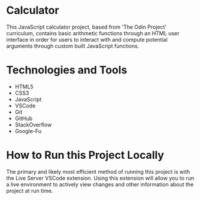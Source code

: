 # Calculator #

This JavaScript calculator project, based from 'The Odin Project' curriculum, contains basic arithmetic functions through an HTML user interface in order for users to interact with and compute potential arguments through custom built JavaScript functions. 

# Technologies and Tools #

* HTML5 
* CSS3 
* JavaScript
* VSCode
* Git 
* GitHub 
* StackOverflow
* Google-Fu 

# How to Run this Project Locally #

The primary and likely most efficient method of running this project is with the Live Server VSCode extension.  Using this extension will allow you to run a live environment to actively view changes and other information about the project at run time. 